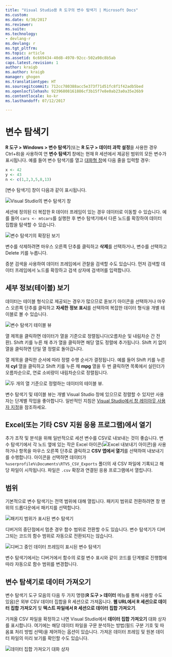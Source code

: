 ```yaml
---
title: "Visual Studio용 R 도구의 변수 탐색기 | Microsoft Docs"
ms.custom: 
ms.date: 6/30/2017
ms.reviewer: 
ms.suite: 
ms.technology:
- devlang-r
ms.devlang: r
ms.tgt_pltfrm: 
ms.topic: article
ms.assetid: 6c669434-40d8-4970-92cc-502a98c8b5ab
caps.latest.revision: 1
author: kraigb
ms.author: kraigb
manager: ghogen
ms.translationtype: HT
ms.sourcegitcommit: 712cc780388acc5e373f71d51fc8f1f42adb5bed
ms.openlocfilehash: 92396808161886cf3b15f7e8e0ab23a0a35e26b9
ms.contentlocale: ko-kr
ms.lasthandoff: 07/12/2017

---
```


# <a name="variable-explorer"></a>변수 탐색기

**R 도구 > Windows > 변수 탐색기**(또는 **R 도구 > 데이터 과학 설정**을 사용한 경우 Ctrl+8)을 사용하여 연 **변수 탐색기** 창에는 현재 R 세션에서 제공된 범위의 모든 변수가 표시됩니다. 예를 들어 변수 탐색기를 열고 [대화형 창](interactive-repl.md)에 다음 줄을 입력할 경우:

```R
x <- 42
y <- 43
n <- c(1,2,3,5,8,13)
```
 
[변수 탐색기] 창이 다음과 같이 표시됩니다.

![Visual Studio의 변수 탐색기 창](media/variable-explorer-window.png)

세션에 정의된 더 복잡한 R 데이터 프레임이 있는 경우 데이터로 이동할 수 있습니다. 예를 들어 `cars <- mtcars`를 실행한 후 변수 탐색기에서 다른 노드를 확장하여 데이터 집합을 탐색할 수 있습니다.
 
![변수 탐색기의 확장된 보기](media/variable-explorer-expanded-results.png)
 
변수를 삭제하려면 마우스 오른쪽 단추를 클릭하고 **삭제**를 선택하거나, 변수를 선택하고 Delete 키를 누릅니다.

증분 검색을 사용하여 데이터 프레임에서 관찰을 검색할 수도 있습니다. 먼저 검색할 데이터 프레임에서 노드를 확장하고 검색 상자에 검색어를 입력합니다.

## <a name="details-table-view"></a>세부 정보(테이블) 보기

데이터는 테이블 형식으로 제공되는 경우가 많으므로 돋보기 아이콘을 선택하거나 마우스 오른쪽 단추를 클릭하고 **자세한 정보 표시**를 선택하여 복잡한 데이터 형식을 개별 테이블로 볼 수 있습니다. 

![변수 탐색기 테이블 뷰](media/variable-explorer-table-view.png)

열 제목을 클릭하면 데이터가 열을 기준으로 정렬됩니다(오름차순 및 내림차순 간 전환). Shift 키를 누른 채 추가 열을 클릭하면 해당 열도 정렬에 추가됩니다. Shift 키 없이 열을 클릭하면 단일 열 정렬로 돌아갑니다.

열 제목을 클릭한 순서에 따라 정렬 수행 순서가 결정됩니다. 예를 들어 Shift 키를 누른 채 **cyl** 열을 클릭하고 Shift 키를 누른 채 **mpg** 열을 두 번 클릭하면 목록에서 실린더가 오름차순으로, 연료 소비량이 내림차순으로 정렬됩니다.

![두 개의 열 기준으로 정렬하는 데이터의 테이블 뷰.](media/variable-explorer-table-view-sorting.png)

변수 탐색기 및 테이블 뷰는 개별 Visual Studio 창에 있으므로 정렬할 수 있지만 사용자는 단계별 작업을 좋아합니다. 일반적인 지침은 [Visual Studio에서 창 레이아웃 사용자 지정](../ide/customizing-window-layouts-in-visual-studio.md)을 참조하세요.

## <a name="open-in-excel-or-other-csv-capable-application"></a>Excel(또는 기타 CSV 지원 응용 프로그램)에서 열기

추가 조작 및 분석을 위해 일반적으로 세션 변수를 CSV로 내보내는 것이 좋습니다. 변수 탐색기에서 각 노드 옆에 있는 작은 Excel 아이콘(![Excel 내보내기 아이콘](media/variable-explorer-excel-icon.png))을 사용하거나 항목을 마우스 오른쪽 단추로 클릭하고 **CSV 앱에서 열기**를 선택하여 내보내기를 수행합니다. 아이콘을 선택하면 데이터가 `%userprofile%\Documents\RTVS_CSV_Exports` 폴더의 새 CSV 파일에 기록되고 해당 파일이 시작됩니다. 파일은 `.csv` 확장과 연결된 응용 프로그램에서 열립니다.

## <a name="scopes"></a>범위

기본적으로 변수 탐색기는 전역 범위에 대해 열립니다. 패키지 범위로 전환하려면 창 맨 위의 드롭다운에서 패키지를 선택합니다.

![패키지 범위가 표시된 변수 탐색기](media/variable-explorer-package-scopes.png)

디버거의 중단점에서 멈춘 경우 함수 범위로 전환할 수도 있습니다. 변수 탐색기가 디버그되는 코드의 함수 범위로 자동으로 전환되지는 않습니다.

![디버그 중인 데이터 프레임이 표시된 변수 탐색기](media/variable-explorer-as-locals-window.png)

변수 탐색기에서는 디버거에서 함수의 로컬 변수 표시와 같이 코드를 단계별로 진행함에 따라 자동으로 함수 범위를 변경합니다.


## <a name="importing-data-into-variable-explorer"></a>변수 탐색기로 데이터 가져오기

변수 탐색기 도구 모음의 다음 두 가지 명령(**R 도구 > 데이터** 메뉴를 통해 사용할 수도 있음)은 외부 CSV 데이터 집합을 R 세션으로 가져옵니다. **웹 URL에서 R 세션으로 데이터 집합 가져오기** 및 **텍스트 파일에서 R 세션으로 데이터 집합 가져오기**. 

가져올 CSV 파일을 확정하고 나면 Visual Studio에서 **데이터 집합 가져오기** 대화 상자를 표시합니다. 여기에는 해당 데이터 파일을 구문 분석하는 방법(필드 구분 기호 및 따옴표 처리 방법 선택)을 제어하는 옵션이 있습니다. 가져온 데이터 프레임 및 원본 데이터 파일의 미리 보기를 확인할 수도 있습니다.

![데이터 집합 가져오기 대화 상자](media/variable-explorer-import-dataset-dialog.png)

